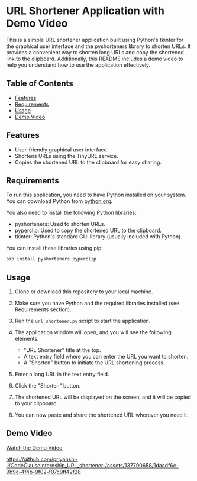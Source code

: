 # URL Shortener Application with Demo Video

This is a simple URL shortener application built using Python's tkinter for the graphical user interface and the pyshorteners library to shorten URLs. It provides a convenient way to shorten long URLs and copy the shortened link to the clipboard. Additionally, this README includes a demo video to help you understand how to use the application effectively.

## Table of Contents

- [Features](#features)
- [Requirements](#requirements)
- [Usage](#usage)
- [Demo Video](#demo-video)

## Features <a name="features"></a>

- User-friendly graphical user interface.
- Shortens URLs using the TinyURL service.
- Copies the shortened URL to the clipboard for easy sharing.

## Requirements <a name="requirements"></a>

To run this application, you need to have Python installed on your system. You can download Python from [python.org](https://www.python.org/downloads/).

You also need to install the following Python libraries:

- pyshorteners: Used to shorten URLs.
- pyperclip: Used to copy the shortened URL to the clipboard.
- tkinter: Python's standard GUI library (usually included with Python).

You can install these libraries using pip:

```bash
pip install pyshorteners pyperclip
```

## Usage <a name="usage"></a>

1. Clone or download this repository to your local machine.

2. Make sure you have Python and the required libraries installed (see Requirements section).

3. Run the `url_shortener.py` script to start the application.

4. The application window will open, and you will see the following elements:

   - "URL Shortener" title at the top.
   - A text entry field where you can enter the URL you want to shorten.
   - A "Shorten" button to initiate the URL shortening process.
   
5. Enter a long URL in the text entry field.

6. Click the "Shorten" button.

7. The shortened URL will be displayed on the screen, and it will be copied to your clipboard.

8. You can now paste and share the shortened URL wherever you need it.

## Demo Video <a name="demo-video"></a>

[Watch the Demo Video](https://example.com/demo-url-shortener)





https://github.com/priyanshi-ii/CodeClauseInternship_URL_shortener-/assets/137790658/1daadf6c-9b9c-4f4b-9f02-f07c9ff42f28


